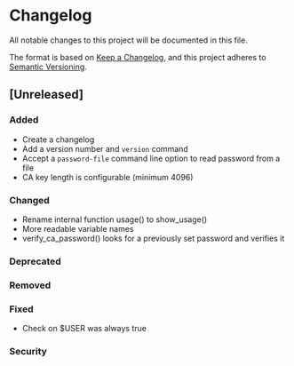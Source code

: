 # Changelog
All notable changes to this project will be documented in this file.

The format is based on [Keep a Changelog](https://keepachangelog.com/en/1.0.0/),
and this project adheres to [Semantic Versioning](https://semver.org/spec/v2.0.0.html).

## [Unreleased]

### Added

* Create a changelog
* Add a version number and `version` command
* Accept a `password-file` command line option to read password from a file
* CA key length is configurable (minimum 4096)

### Changed

* Rename internal function usage() to show_usage()
* More readable variable names
* verify_ca_password() looks for a previously set password and verifies it

### Deprecated

### Removed

### Fixed

* Check on $USER was always true

### Security
